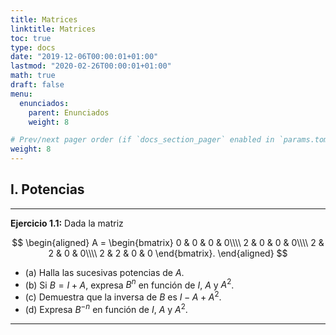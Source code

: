 ```yaml
---
title: Matrices
linktitle: Matrices
toc: true
type: docs
date: "2019-12-06T00:00:01+01:00"
lastmod: "2020-02-26T00:00:01+01:00"
math: true
draft: false
menu:
  enunciados:
    parent: Enunciados
    weight: 8

# Prev/next pager order (if `docs_section_pager` enabled in `params.toml`)
weight: 8
---
```


## I. Potencias

---

**Ejercicio 1.1:** Dada la matriz

$$
\begin{aligned}
A = \begin{bmatrix}
0 & 0 & 0 & 0\\\\ 2 & 0 & 0 & 0\\\\ 2 & 2 & 0 & 0\\\\ 2 & 2 & 0 & 0
\end{bmatrix}.
\end{aligned}
$$

- (a) Halla las sucesivas potencias de $A$.
- (b) Si $B = I + A$, expresa $B^n$ en función de $I$, $A$ y $A^2$.
- (c\) Demuestra que la inversa de $B$ es $I - A + A^2$.
- (d) Expresa $B^{-n}$ en función de $I$, $A$ y $A^2$.

---
